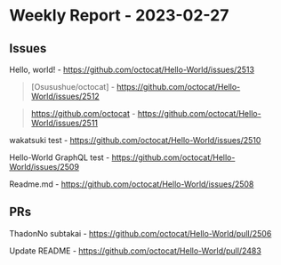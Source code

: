 # Weekly Report - 2023-02-27

## Issues

Hello, world! - https://github.com/octocat/Hello-World/issues/2513

> [Osusushue/octocat] - https://github.com/octocat/Hello-World/issues/2512

> https://github.com/octocat - https://github.com/octocat/Hello-World/issues/2511

wakatsuki test - https://github.com/octocat/Hello-World/issues/2510

Hello-World GraphQL test - https://github.com/octocat/Hello-World/issues/2509

Readme.md - https://github.com/octocat/Hello-World/issues/2508



## PRs

ThadonNo subtakai - https://github.com/octocat/Hello-World/pull/2506

Update README - https://github.com/octocat/Hello-World/pull/2483



